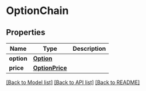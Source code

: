 # OptionChain

[//]: # (CLASS:IntrinioSDK::OptionChain)

[//]: # (KIND:object)

## Properties

[//]: # (START_DEFINITION)

Name | Type | Description
------------ | ------------- | -------------
**option** | [**Option**](Option.md) |  &nbsp;
**price** | [**OptionPrice**](OptionPrice.md) |  &nbsp;

[//]: # (END_DEFINITION)


[//]: # (CONTAINED_CLASS:IntrinioSDK::Option)


[//]: # (CONTAINED_CLASS:IntrinioSDK::OptionPrice)


[[Back to Model list]](../README.md#documentation-for-models) [[Back to API list]](../README.md#documentation-for-api-endpoints) [[Back to README]](../README.md)


